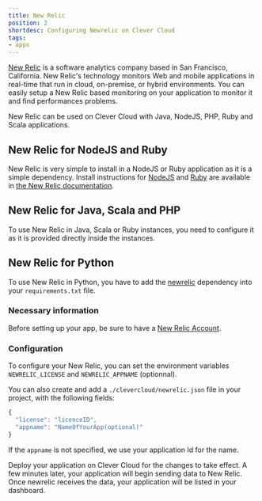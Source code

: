 ```yaml
---
title: New Relic
position: 2
shortdesc: Configuring Newrelic on Clever Cloud
tags:
- apps
---
```


[New Relic](http://www.newrelic.com/) is a software analytics company based in San Francisco, California.
New Relic's technology monitors Web and mobile applications in real-time that run in cloud, on-premise, or hybrid
environments. You can easily setup a New Relic based monitoring on your application to monitor it and find
performances problems.

New Relic can be used on Clever Cloud with Java, NodeJS, PHP, Ruby and Scala applications.

## New Relic for NodeJS and Ruby

New Relic is very simple to install in a NodeJS or Ruby application as it is a simple dependency.
Install instructions for
[NodeJS](https://docs.newrelic.com/docs/agents/nodejs-agent/installation-configuration/installing-maintaining-nodejs)
and [Ruby](https://docs.newrelic.com/docs/agents/ruby-agent/installation-configuration/ruby-agent-installation)
are available in [the New Relic documentation](https://docs.newrelic.com/).

## New Relic for Java, Scala and PHP

To use New Relic in Java, Scala or Ruby instances, you need to configure it as it is provided directly inside the
instances.

## New Relic for Python

To use New Relic in Python, you have to add the [newrelic](https://pypi.python.org/pypi/newrelic) dependency into your
`requirements.txt` file.

### Necessary information

Before setting up your app, be sure to have a [New Relic Account](http://www.newrelic.com/).

### Configuration

To configure your New Relic, you can set the environment variables `NEWRELIC_LICENSE` and `NEWRELIC_APPNAME` (optionnal).

You can also create and add a `./clevercloud/newrelic.json` file in your project, with the
following fields:

```javascript
{
  "license": "licenceID",
  "appname": "NameOfYourApp(optional)"
}
```

If the `appname` is not specified, we use your application Id for the name.

Deploy your application on Clever Cloud for the changes to take effect. A few minutes later, your application will begin sending data
to New Relic. Once newrelic receives the data, your application will be listed in your dashboard.



